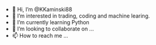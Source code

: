 - 👋 Hi, I’m @KKaminski88
- 👀 I’m interested in trading, coding and machine learing. 
- 🌱 I’m currently learning Python
- 💞️ I’m looking to collaborate on ...
- 📫 How to reach me ...

<!---
KKaminski88/KKaminski88 is a ✨ special ✨ repository because its `README.md` (this file) appears on your GitHub profile.
You can click the Preview link to take a look at your changes.
--->
